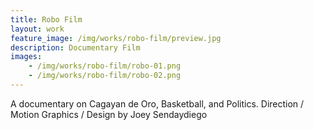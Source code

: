 ```yaml
---
title: Robo Film
layout: work
feature_image: /img/works/robo-film/preview.jpg
description: Documentary Film
images:
    - /img/works/robo-film/robo-01.png
    - /img/works/robo-film/robo-02.png
---
```

A documentary on Cagayan de Oro, Basketball, and Politics.
Direction / Motion Graphics / Design by Joey Sendaydiego
